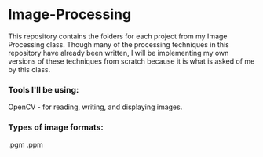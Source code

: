 # Image-Processing
This repository contains the folders for each project from my Image Processing class. Though many of the processing techniques in this repository have already been written, I will be implementing my own versions of these techniques from scratch because it is what is asked of me by this class.

### Tools I'll be using:
OpenCV - for reading, writing, and displaying images.

### Types of image formats:
.pgm
.ppm
